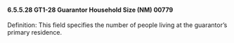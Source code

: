 #### 6.5.5.28 GT1-28 Guarantor Household Size (NM) 00779

Definition: This field specifies the number of people living at the guarantor’s primary residence.

